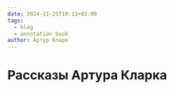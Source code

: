 ```yaml
---
date: 2024-11-25T18:13+03:00
tags:
  - blog
  - annotation_book
author: Артур Кларк
---
```


# Рассказы Артура Кларка
